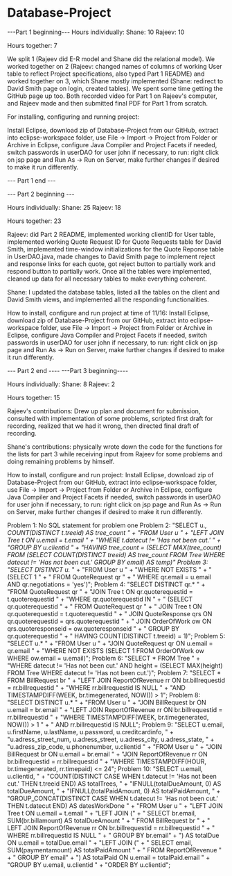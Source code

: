 # Database-Project
---Part 1 beginning---
Hours individually:
Shane: 10
Rajeev: 10

Hours together:
7

We split 1 (Rajeev did E-R model and Shane did the relational model). We worked together on 2 (Rajeev: changed names of columns of working User table to reflect Project specifications, also typed Part 1 README) and worked together on 3, which Shane mostly implemented (Shane: redirect to David Smith page on login, created tables). We spent some time getting the GitHub page up too. Both recorded video for Part 1 on Rajeev's computer, and Rajeev made and then submitted final PDF for Part 1 from scratch. 

For installing, configuring and running project:

Install Eclipse, download zip of Database-Project from our GitHub, extract into eclipse-workspace folder, use File -> Import   -> Project from Folder or Archive in Eclipse, configure Java Compiler and Project Facets if needed, switch passwords in userDAO for user john if necessary, to run: right click on jsp page and Run As -> Run on Server, make further changes if desired to make it run differently.

--- Part 1 end ---

--- Part 2 beginning ---

Hours individually:
Shane: 25 
Rajeev: 18

Hours together: 23

Rajeev: did Part 2 README, implemented working clientID for User table, implemented working Quote Request ID for Quote Requests table for David Smith, implemented time-window initializations for the Quote Reponse table in UserDAO.java, made changes to David Smith page to implement reject and response links for each quote, got reject button to partially work and respond button to partially work. Once all the tables were implemented, cleaned up data for all necessary tables to make everything coherent.  

Shane: I updated the database tables, listed all the tables on the client and David Smith views, and implemented all the responding functionalities.

How to install, configure and run project at time of 11/16: Install Eclipse, download zip of Database-Project from our GitHub, extract into eclipse-workspace folder, use File -> Import   -> Project from Folder or Archive in Eclipse, configure Java Compiler and Project Facets if needed, switch passwords in userDAO for user john if necessary, to run: right click on jsp page and Run As -> Run on Server, make further changes if desired to make it run differently.

--- Part 2 end ----
---Part 3 beginning----

Hours individually:
Shane: 8 
Rajeev: 2

Hours together: 15

Rajeev's contributions: Drew up plan and document for submission, consulted with implementation of some problems, scripted first draft for recording, realized that we had it wrong, then directed final draft of recording.

Shane's contributions: physically wrote down the code for the functions for the lists for part 3 while receiving input from Rajeev for some problems and doing remaining problems by himself. 

How to install, configure and run project: Install Eclipse, download zip of Database-Project from our GitHub, extract into eclipse-workspace folder, use File -> Import   -> Project from Folder or Archive in Eclipse, configure Java Compiler and Project Facets if needed, switch passwords in userDAO for user john if necessary, to run: right click on jsp page and Run As -> Run on Server, make further changes if desired to make it run differently.

Problem 1:
No SQL statement for problem one
Problem 2:
"SELECT u.*, COUNT(DISTINCT t.treeid) AS tree_count " +
                "FROM User u " +
                "LEFT JOIN Tree t ON u.email = t.email " +
                "WHERE t.datecut != 'Has not been cut.' " +
                "GROUP BY u.clientid " +
                "HAVING tree_count = (SELECT MAX(tree_count) FROM (SELECT COUNT(DISTINCT treeid) AS tree_count FROM Tree WHERE datecut != 'Has not been cut.' GROUP BY email) AS temp)"
Problem 3:
"SELECT DISTINCT u.* " +
                     "FROM User u " +
                     "WHERE NOT EXISTS " +
                     "    (SELECT 1 " +
                     "     FROM QuoteRequest qr " +
                     "     WHERE qr.email = u.email AND qr.negotiations = 'yes')";
Problem 4:
"SELECT DISTINCT qr.* " +
                     "FROM QuoteRequest qr " +
                     "JOIN Tree t ON qr.quoterequestid = t.quoterequestid " +
                     "WHERE qr.quoterequestid IN " +
                     "    (SELECT qr.quoterequestid " +
                     "     FROM QuoteRequest qr " +
                     "     JOIN Tree t ON qr.quoterequestid = t.quoterequestid " +
                     "     JOIN QuoteResponse qrs ON qr.quoterequestid = qrs.quoterequestid " +
                     "     JOIN OrderOfWork ow ON qrs.quoteresponseid = ow.quoteresponseid " +
                     "     GROUP BY qr.quoterequestid " +
                     "     HAVING COUNT(DISTINCT t.treeid) = 1)";
Problem 5:
"SELECT u.* " +
                     "FROM User u " +
                     "JOIN QuoteRequest qr ON u.email = qr.email " +
                     "WHERE NOT EXISTS (SELECT 1 FROM OrderOfWork ow WHERE ow.email = u.email)";
Problem 6:
"SELECT * FROM Tree " +
                "WHERE datecut != 'Has not been cut.' AND height = (SELECT MAX(height) FROM Tree WHERE datecut != 'Has not been cut.')";
Problem 7:
"SELECT * FROM BillRequest br " +
                     "LEFT JOIN ReportOfRevenue rr ON br.billrequestid = rr.billrequestid " +
                     "WHERE rr.billrequestid IS NULL " +
                     "AND TIMESTAMPDIFF(WEEK, br.timegenerated, NOW()) > 1";
Problem 8:
"SELECT DISTINCT u.* " +
                     "FROM User u " +
                     "JOIN BillRequest br ON u.email = br.email " +
                     "LEFT JOIN ReportOfRevenue rr ON br.billrequestid = rr.billrequestid " +
                     "WHERE TIMESTAMPDIFF(WEEK, br.timegenerated, NOW()) > 1 " +
                     "      AND rr.billrequestid IS NULL";
Problem 9:
"SELECT u.email, u.firstName, u.lastName, u.password, u.creditcardinfo, " +
                     "u.adress_street_num, u.adress_street, u.adress_city, u.adress_state, " +
                     "u.adress_zip_code, u.phonenumber, u.clientid " +
                     "FROM User u " +
                     "JOIN BillRequest br ON u.email = br.email " +
                     "JOIN ReportOfRevenue rr ON br.billrequestid = rr.billrequestid " +
                     "WHERE TIMESTAMPDIFF(HOUR, br.timegenerated, rr.timepaid) <= 24";
Problem 10:
"SELECT u.email, u.clientid, " +
        	            "COUNT(DISTINCT CASE WHEN t.datecut != 'Has not been cut.' THEN t.treeid END) AS totalTrees, " +
        	            "IFNULL(totalDueAmount, 0) AS totalDueAmount, " +
        	            "IFNULL(totalPaidAmount, 0) AS totalPaidAmount, " +
        	            "GROUP_CONCAT(DISTINCT CASE WHEN t.datecut != 'Has not been cut.' THEN t.datecut END) AS datesWorkDone " +
        	            "FROM User u " +
        	            "LEFT JOIN Tree t ON u.email = t.email " +
        	            "LEFT JOIN (" +
        	            "    SELECT br.email, SUM(br.billamount) AS totalDueAmount " +
        	            "    FROM BillRequest br " +
        	            "    LEFT JOIN ReportOfRevenue rr ON br.billrequestid = rr.billrequestid " +
        	            "    WHERE rr.billrequestid IS NULL " +
        	            "    GROUP BY br.email" +
        	            ") AS totalDue ON u.email = totalDue.email " +
        	            "LEFT JOIN (" +
        	            "    SELECT email, SUM(paymentamount) AS totalPaidAmount " +
        	            "    FROM ReportOfRevenue " +
        	            "    GROUP BY email" +
        	            ") AS totalPaid ON u.email = totalPaid.email " +
        	            "GROUP BY u.email, u.clientid " +
        	            "ORDER BY u.clientid";







